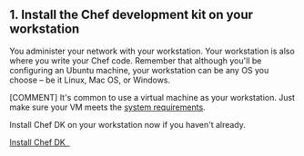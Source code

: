 ## 1. Install the Chef development kit on your workstation

You administer your network with your workstation. Your workstation is also where you write your Chef code. Remember that although you'll be configuring an Ubuntu machine, your workstation can be any OS you choose &ndash; be it Linux, Mac OS, or Windows.

[COMMENT] It's common to use a virtual machine as your workstation. Just make sure your VM meets the [system requirements](https://docs.chef.io/install_dk.html#review-prerequisites).

Install Chef DK on your workstation now if you haven't already.

<a class='accent-button radius' href='https://downloads.chef.io/chef-dk/' target='_blank'>Install Chef DK&nbsp;&nbsp;<i class='fa fa-external-link'></i></a>
